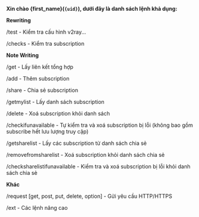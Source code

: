 __Xin chào **{first_name}**(`{uid}`), dưới đây là danh sách lệnh khả dụng:__

**Rewriting**

/test - Kiểm tra cấu hình v2ray...

/checks - Kiểm tra subscription

**Note Writing**
    
/get - Lấy liên kết tổng hợp

/add - Thêm subscription

/share - Chia sẻ subscription

/getmylist - Lấy danh sách subscription

/delete - Xoá subscription khỏi danh sách

/checkifunavailable - Tự kiểm tra và xoá subscription bị lỗi (không bao gồm subscribe hết lưu lượng truy cập)

/getsharelist - Lấy các subscription từ danh sách chia sẻ

/removefromsharelist - Xoá subscription khỏi danh sách chia sẻ 

/checksharelistifunavailable - Kiểm tra và xoá subscription bị lỗi khỏi danh sách chia sẻ

**Khác**

/request [get, post, put, delete, option] - Gửi yêu cầu HTTP/HTTPS

/ext - Các lệnh nâng cao